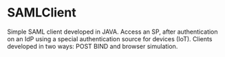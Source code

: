 # SAMLClient
Simple SAML client developed in JAVA. Access an SP, after authentication on an IdP using a special authentication source for devices (IoT). Clients developed in two ways: POST BIND and browser simulation.
